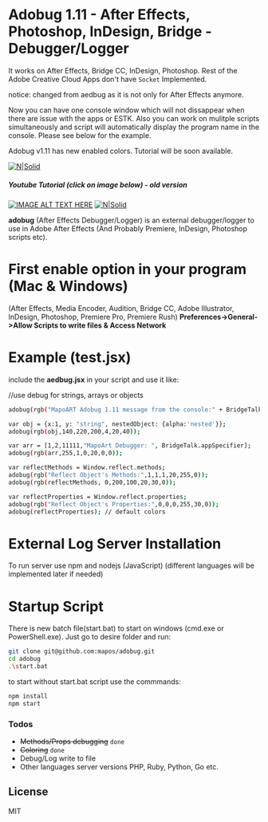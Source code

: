 # Adobug 1.11 - After Effects, Photoshop, InDesign, Bridge - Debugger/Logger
It works on After Effects, Bridge CC, InDesign, Photoshop. Rest of the Adobe Creative Cloud Apps don't have `Socket` Implemented.

notice: changed from aedbug as it is not only for After Effects anymore.

Now you can have one console window which will not dissappear when there are issue with the apps or ESTK. Also you can work on mulitple scripts simultaneously and script will automatically display the program name in the console. Please see below for the example.

Adobug v1.11 has new enabled colors. Tutorial will be soon available.

[![N|Solid](https://marcinpolak.eu/images/MapoART-Adobug111-ConsoleExampleMultipleAdobeCreativeCloudApps2019.png)](https://marcinpolak.eu) 

##### Youtube Tutorial (click on image below) - old version
[![IMAGE ALT TEXT HERE](https://img.youtube.com/vi/Vs-RAICxWnI/0.jpg)](https://www.youtube.com/watch?v=Vs-RAICxWnI) [![N|Solid](https://marcinpolak.eu/images/mapoart_logo.png)](https://marcinpolak.eu) 

**adobug** (After Effects Debugger/Logger) is an external debugger/logger to use in Adobe After Effects (And Probably Premiere, InDesign, Photoshop scripts etc).

# First enable option in your program (Mac & Windows)
(After Effects, Media Encoder, Audition, Bridge CC, Adobe Illustrator, InDesign, Photoshop, Premiere Pro, Premiere Rush)
**Preferences->General->Allow Scripts to write files & Access Network**

# Example (test.jsx)
include the **aedbug.jsx** in your script and use it like:

//use debug for strings, arrays or objects
```sh
adobug(rgb("MapoART Adobug 1.11 message from the console:" + BridgeTalk.appSpecifier,39,106,255,12,33,79));

var obj = {x:1, y: "string", nestedObject: {alpha:'nested'}};
adobug(rgb(obj,140,220,200,4,20,40));

var arr = [1,2,11111,"MapoArt Debugger: ", BridgeTalk.appSpecifier];
adobug(rgb(arr,255,1,0,20,0,0));

var reflectMethods = Window.reflect.methods;
adobug(rgb("Reflect Object's Methods:",1,1,1,20,255,0));
adobug(rgb(reflectMethods, 0,200,100,20,30,0)); 

var reflectProperties = Window.reflect.properties;
adobug(rgb("Reflect Object's Properties:",0,0,0,255,30,0));
adobug(reflectProperties); // default colors
```


# External Log Server Installation
To run server use npm and nodejs (JavaScript) (different languages will be implemented later if needed)

# Startup Script
There is new batch file(start.bat) to start on windows (cmd.exe or PowerShell.exe). Just go to desire folder and run:

```sh
git clone git@github.com:mapos/adobug.git
cd adobug
.\start.bat
```

to start without start.bat script use the commmands:

```sh
npm install
npm start
```

### Todos
 - ~~Methods/Props debugging~~ `done`
 - ~~Coloring~~ `done`
 - Debug/Log write to file
 - Other languages server versions PHP, Ruby, Python, Go etc.

License
----

MIT
